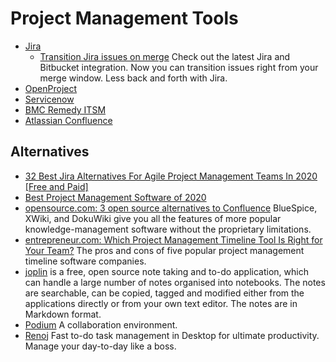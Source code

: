 # Project Management Tools
- [Jira](https://www.atlassian.com/software/jira)
    - [Transition Jira issues on merge](https://bitbucket.org/blog/transition-jira-issues-on-merge) Check out the latest 
Jira and Bitbucket integration. Now you can transition issues right from your merge window. Less back and forth with Jira.
- [OpenProject](https://www.openproject.org/)
- [Servicenow](https://www.servicenow.com/)
- [BMC Remedy ITSM](https://www.bmcsoftware.es/it-solutions/remedy-itsm.html)
- [Atlassian Confluence](https://www.atlassian.com/software/confluence)

## Alternatives
- [32 Best Jira Alternatives For Agile Project Management Teams In 2020 [Free and Paid]](https://dzone.com/articles/32-best-jira-alternatives-for-agile-project-manage) 
- [Best Project Management Software of 2020](https://neilpatel.com/blog/best-project-management-software/)
- [opensource.com: 3 open source alternatives to Confluence](https://opensource.com/article/20/9/open-source-alternatives-confluence) BlueSpice, XWiki, and DokuWiki give you all the features of more popular knowledge-management software without the proprietary limitations.
- [entrepreneur.com: Which Project Management Timeline Tool Is Right for Your Team?](https://www.entrepreneur.com/article/356991) The pros and cons of five popular project management timeline software companies.
- [joplin](https://github.com/laurent22/joplin) is a free, open source note taking and to-do application, which can handle a large number of notes organised into notebooks. The notes are searchable, can be copied, tagged and modified either from the applications directly or from your own text editor. The notes are in Markdown format.
- [Podium](https://github.com/sa-mw-dach/podium) A collaboration environment.
- [Renoj](https://ribal.dev/renoj) Fast to-do task management in Desktop for ultimate productivity. Manage your day-to-day like a boss.

